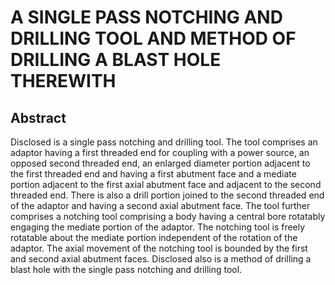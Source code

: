 # A SINGLE PASS NOTCHING AND DRILLING TOOL AND METHOD OF DRILLING A BLAST HOLE THEREWITH

## Abstract
Disclosed is a single pass notching and drilling tool. The tool comprises an adaptor having a first threaded end for coupling with a power source, an opposed second threaded end, an enlarged diameter portion adjacent to the first threaded end and having a first abutment face and a mediate portion adjacent to the first axial abutment face and adjacent to the second threaded end. There is also a drill portion joined to the second threaded end of the adaptor and having a second axial abutment face. The tool further comprises a notching tool comprising a body having a central bore rotatably engaging the mediate portion of the adaptor. The notching tool is freely rotatable about the mediate portion independent of the rotation of the adaptor. The axial movement of the notching tool is bounded by the first and second axial abutment faces. Disclosed also is a method of drilling a blast hole with the single pass notching and drilling tool.
